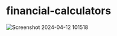# financial-calculators
![Screenshot 2024-04-12 101518](https://github.com/ezrawilliams/financial-calculators/assets/6666943/f195e759-db6d-4150-b9d7-32ee3f1de4df)
